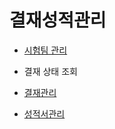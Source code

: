 # 결재성적관리

* [시험팀 관리](005결재성적관리/시험팀관리.md)

* 결재 상태 조회

* [결재관리](005결재성적관리/결재관리.md)

* [성적서관리](005결재성적관리/성적서관리.md)
